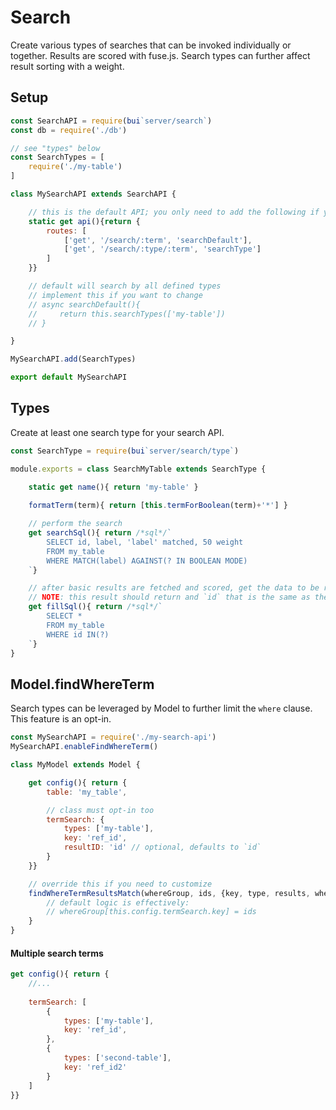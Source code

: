 Search
====================

Create various types of searches that can be invoked individually or together. Results are scored with fuse.js. Search types can further affect result sorting with a weight.

## Setup

```js
const SearchAPI = require(bui`server/search`)
const db = require('./db')

// see "types" below
const SearchTypes = [
    require('./my-table')
]

class MySearchAPI extends SearchAPI {

    // this is the default API; you only need to add the following if you want to add/change the API routes
    static get api(){return {
		routes: [
			['get', '/search/:term', 'searchDefault'],
            ['get', '/search/:type/:term', 'searchType']
		]
	}}

    // default will search by all defined types
    // implement this if you want to change
    // async searchDefault(){
    //     return this.searchTypes(['my-table'])
    // }

}

MySearchAPI.add(SearchTypes)

export default MySearchAPI
```

## Types

Create at least one search type for your search API.


```js
const SearchType = require(bui`server/search/type`)

module.exports = class SearchMyTable extends SearchType {

    static get name(){ return 'my-table' }
    
    formatTerm(term){ return [this.termForBoolean(term)+'*'] }

    // perform the search
    get searchSql(){ return /*sql*/`
        SELECT id, label, 'label' matched, 50 weight
        FROM my_table
        WHERE MATCH(label) AGAINST(? IN BOOLEAN MODE)
    `}

    // after basic results are fetched and scored, get the data to be returned for each result
    // NOTE: this result should return and `id` that is the same as the one in `searchSql`
    get fillSql(){ return /*sql*/`
        SELECT *
        FROM my_table
        WHERE id IN(?)
    `}
}
```


## Model.findWhereTerm

Search types can be leveraged by Model to further limit the `where` clause. This feature is an opt-in.

```js
const MySearchAPI = require('./my-search-api')
MySearchAPI.enableFindWhereTerm()

```

```js
class MyModel extends Model {

    get config(){ return {
        table: 'my_table',

        // class must opt-in too
        termSearch: {
            types: ['my-table'],
            key: 'ref_id',
            resultID: 'id' // optional, defaults to `id`
        }
    }}

    // override this if you need to customize
    findWhereTermResultsMatch(whereGroup, ids, {key, type, results, where, opts}){
        // default logic is effectively:
        // whereGroup[this.config.termSearch.key] = ids
    }
}
```

#### Multiple search terms

```js
get config(){ return {
    //...
    
    termSearch: [
        {
            types: ['my-table'],
            key: 'ref_id',
        },
        {
            types: ['second-table'],
            key: 'ref_id2'
        }
    ]
}}
```